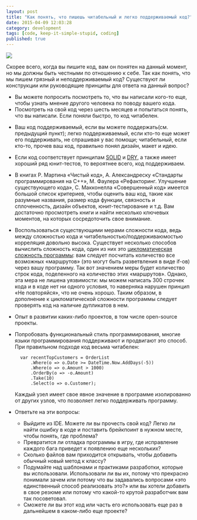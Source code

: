 ```yaml
---
layout: post
title: "Как понять, что пишешь читабельный и легко поддерживаемый код?"
date: 2015-04-09 12:03:28
category: development
tags: [code, keep-it-simple-stupid, coding]
published: true
---
```

<img src="https://theasder.github.io/img/wtfm.jpg" class="img-responsive" /><br />

Скорее всего, когда вы пишите код, вам он понятен на данный момент, но мы должны быть честными по отношению к себе. Так как понять, что мы пишем грязный и неподдерживаемый код? Существуют ли конструкции или руководящие принципы для ответа на данный вопрос?

* Вы можете попросить посмотреть то, что вы написали кого-то еще, чтобы узнать мнение другого человека по поводу вашего кода.
* Посмотреть на свой код через шесть месяцев и попытаться понять, что вы написали. Если поняли быстро, то код читабелен.
- Ваш код поддерживаемый, если вы можете поддержать(см. предыдущий пункт); легко поддерживаемый, если кто-то еще может его поддерживать, не спрашивая у вас помощи; читабельный, если кто-то, прочев ваш код, правильно понял дизайн, макет и идею.
* Если код соответствует принципам [SOLID](https://ru.wikipedia.org/wiki/SOLID_(%D0%BE%D0%B1%D1%8A%D0%B5%D0%BA%D1%82%D0%BD%D0%BE-%D0%BE%D1%80%D0%B8%D0%B5%D0%BD%D1%82%D0%B8%D1%80%D0%BE%D0%B2%D0%B0%D0%BD%D0%BD%D0%BE%D0%B5_%D0%BF%D1%80%D0%BE%D0%B3%D1%80%D0%B0%D0%BC%D0%BC%D0%B8%D1%80%D0%BE%D0%B2%D0%B0%D0%BD%D0%B8%D0%B5)) и [DRY](https://ru.wikipedia.org/wiki/Don%E2%80%99t_repeat_yourself), а также имеет хороший ряд юнит-тестов, то вероятнее всего, код поддерживаем.
* В книгах Р. Мартина «Чистый код», А. Александреску «Стандарты программирования на С++», М. Фаулера «Рефакторинг. Улучшение существующего кода», С. Макконелла «Совершенный код» имеется большой список критериев, чтобы оценить ваш код, такие как разумные названия, размер кода функции, связность и сплоченность, дизайн объектов, юнит-тестирование и т.д. Вам достаточно просмотреть книги и найти несколько ключевых моментов, на которых сосредоточить свое внимание.
* Воспользоваться существующими мерами сложности кода, ведь между сложностью кода и читабельностью/поддерживаюмостью корреляция довольно высока. Существует несколько способов вычислить сложность кода, один из них это [цикломатическая сложность программы](https://ru.wikipedia.org/wiki/%D0%A6%D0%B8%D0%BA%D0%BB%D0%BE%D0%BC%D0%B0%D1%82%D0%B8%D1%87%D0%B5%D1%81%D0%BA%D0%B0%D1%8F_%D1%81%D0%BB%D0%BE%D0%B6%D0%BD%D0%BE%D1%81%D1%82%D1%8C): вам следует посчитать количество все возможных «маршрутов» (это могут быть разветвления в виде if-ов) через вашу программу. Так вот значением меры будет количество строк кода, поделенного на количество этих «маршрутов». Однако, эта мера не лишена уязвимости: мы можем написать 300 строчек кода и в коде нет ни одного условия, то наверняка нарушен принцип «Не повторяйся», что не очень хорошо. Таким образом, в дополнение к цикломатической сложности программы следует проверять код на наличие дупликатов в нем.
* Опыт в развитии каких-либо проектов, в том числе open-source проекты.
* Попробовать функциональный стиль программирования, многие языки программирования поддерживают и продвигают это способ. При правильном подходе код весьма читабелен:


        var recentTopCustomers = OrderList
            .Where(o => o.Date >= DateTime.Now.AddDays(-5))
            .Where(o => o.Amount > 1000)
            .OrderBy(o => -o.Amount)
            .Take(10)
            .Select(o => o.Customer);
        
    Каждый узел имеет свое явное значение в программе изолированно от других узлов, что позволяет легко поддерживать программу.

* Ответьте на эти вопросы:

    * Выйдите из IDE. Можете ли вы прочесть свой код? Легко ли найти ошибку в коде и поставить брейкпоинт в нужном месте, чтобы понять, где проблема?
    * Превратится ли отладка программы в игру, где исправление каждого бага приведет к появлению еще нескольких?
    * Сколько файлов вам приходится открывать, чтобы добавить обычный новый метод к классу?
    * Подумайте над шаблонами и практиками разработки, которые вы использовали. Использовали ли вы их, потому что прекрасно понимали зачем или потому что вы задавались вопросами «это единственный способ реализовать это?» или вы хотели добавить в свое резюме или потому что какой-то крутой разработчик вам так посоветовал.
    * Сможете ли вы этот код или часть его использовать еще раз в дальнейшем в каком-либо еще проекте?
